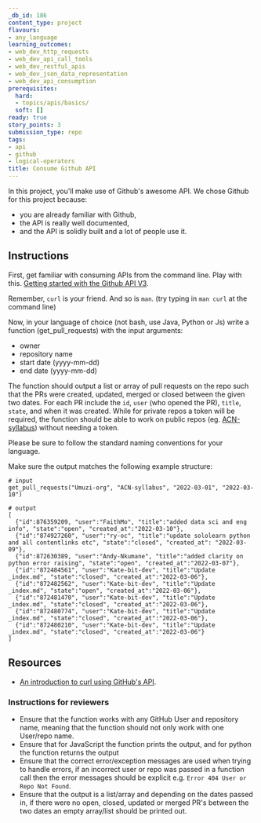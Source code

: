 ```yaml
---
_db_id: 186
content_type: project
flavours:
- any_language
learning_outcomes:
- web_dev_http_requests
- web_dev_api_call_tools
- web_dev_restful_apis
- web_dev_json_data_representation
- web_dev_api_consumption
prerequisites:
  hard:
  - topics/apis/basics/
  soft: []
ready: true
story_points: 3
submission_type: repo
tags:
- api
- github
- logical-operators
title: Consume Github API
---
```


In this project, you'll make use of Github's awesome API. We chose Github for this project because:

- you are already familiar with Github,
- the API is really well documented,
- and the API is solidly built and a lot of people use it.

## Instructions

First, get familiar with consuming APIs from the command line. Play with this. [Getting started with the Github API V3](https://developer.github.com/v3/guides/getting-started/).

Remember, `curl` is your friend. And so is `man`. (try typing in `man curl` at the command line)

Now, in your language of choice (not bash, use Java, Python or Js) write a function (get_pull_requests) with the input arguments:

- owner
- repository name
- start date (yyyy-mm-dd)
- end date (yyyy-mm-dd)

The function should output a list or array of pull requests on the repo such that the PRs were created, updated, merged or closed between the given two dates.
For each PR include the `id`, `user` (who opened the PR), `title`, `state`, and when it was created.
While for private repos a token will be required, the function should be able to work on public repos (eg. [ACN-syllabus](https://github.com/Umuzi-org/ACN-syllabus)) without needing a token.

Please be sure to follow the standard naming conventions for your language.

Make sure the output matches the following example structure:
```
# input
get_pull_requests("Umuzi-org", "ACN-syllabus", "2022-03-01", "2022-03-10")

# output
[
  {"id":876359209, "user":"FaithMo", "title":"added data sci and eng info", "state":"open", "created_at":"2022-03-10"},
  {"id":"874927260", "user":"ry-oc", "title":"update sololearn python and all contentlinks etc", "state":"closed", "created_at": "2022-03-09"},
  {"id":872630389, "user":"Andy-Nkumane", "title":"added clarity on python error raising", "state":"open", "created_at":"2022-03-07"},
  {"id":"872484561", "user":"Kate-bit-dev", "title":"Update _index.md", "state":"closed", "created_at":"2022-03-06"},
  {"id":"872482562", "user":"Kate-bit-dev", "title":"Update _index.md", "state":"open", "created_at":"2022-03-06"},
  {"id":"872481470", "user":"Kate-bit-dev", "title":"Update _index.md", "state":"closed", "created_at":"2022-03-06"},
  {"id":"872480774", "user":"Kate-bit-dev", "title":"Update _index.md", "state":"closed", "created_at":"2022-03-06"},
  {"id":"872480210", "user":"Kate-bit-dev", "title":"Update _index.md", "state":"closed", "created_at":"2022-03-06"}
]
```

## Resources

- [An introduction to curl using GitHub's API](https://gist.github.com/tazjel/8735770).

### Instructions for reviewers
- Ensure that the function works with any GitHub User and repository name, meaning that the function should not only work with one User/repo name. 
- Ensure that for JavaScript the function prints the output, and for python the function returns the output
- Ensure that the correct error/exception messages are used when trying to handle errors, if an incorrect user or repo was passed in a function call then the error messages should be explicit e.g. `Error 404 User or Repo Not Found`.
- Ensure that the output is a list/array and depending on the dates passed in, if there were no open, closed, updated or merged PR's between the two dates an empty array/list should be printed out.